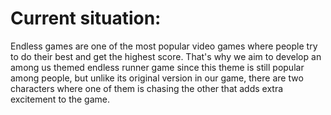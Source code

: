 # Current situation:

Endless games are one of the most popular video games where people try to do their best and get the highest score. That's why we aim to develop an among us themed endless runner game since this theme is still popular among people,  but unlike its original version in our game, there are two characters where one of them is chasing the other that adds extra excitement to the game.
